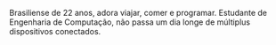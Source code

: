 Brasiliense de 22 anos, adora viajar, comer e programar. Estudante de Engenharia de Computação, não passa um dia longe de múltiplus dispositivos conectados.